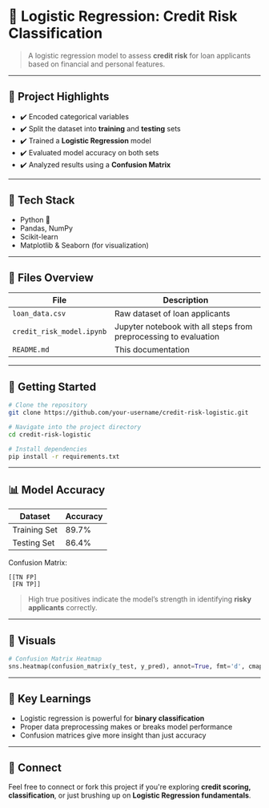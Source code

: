 
# 🎯 Logistic Regression: Credit Risk Classification

> A logistic regression model to assess **credit risk** for loan applicants based on financial and personal features.

---

## 📌 Project Highlights

- ✔️ Encoded categorical variables
- ✔️ Split the dataset into **training** and **testing** sets
- ✔️ Trained a **Logistic Regression** model
- ✔️ Evaluated model accuracy on both sets
- ✔️ Analyzed results using a **Confusion Matrix**

---

## 🧠 Tech Stack

- Python 🐍
- Pandas, NumPy
- Scikit-learn
- Matplotlib & Seaborn (for visualization)

---

## 📁 Files Overview

| File                  | Description                                |
|-----------------------|--------------------------------------------|
| `loan_data.csv`       | Raw dataset of loan applicants             |
| `credit_risk_model.ipynb` | Jupyter notebook with all steps from preprocessing to evaluation |
| `README.md`           | This documentation                        |

---

## 🚀 Getting Started

```bash
# Clone the repository
git clone https://github.com/your-username/credit-risk-logistic.git

# Navigate into the project directory
cd credit-risk-logistic

# Install dependencies
pip install -r requirements.txt
````

---

## 📊 Model Accuracy

| Dataset      | Accuracy |
| ------------ | -------- |
| Training Set | 89.7%    |
| Testing Set  | 86.4%    |

Confusion Matrix:

```
[[TN FP]
 [FN TP]]
```

> High true positives indicate the model’s strength in identifying **risky applicants** correctly.

---

## 🎨 Visuals

```python
# Confusion Matrix Heatmap
sns.heatmap(confusion_matrix(y_test, y_pred), annot=True, fmt='d', cmap='RdPu')
```

---

## 🧩 Key Learnings

* Logistic regression is powerful for **binary classification**
* Proper data preprocessing makes or breaks model performance
* Confusion matrices give more insight than just accuracy

---

## 🔗 Connect

Feel free to connect or fork this project if you're exploring **credit scoring, classification**, or just brushing up on **Logistic Regression fundamentals**.
